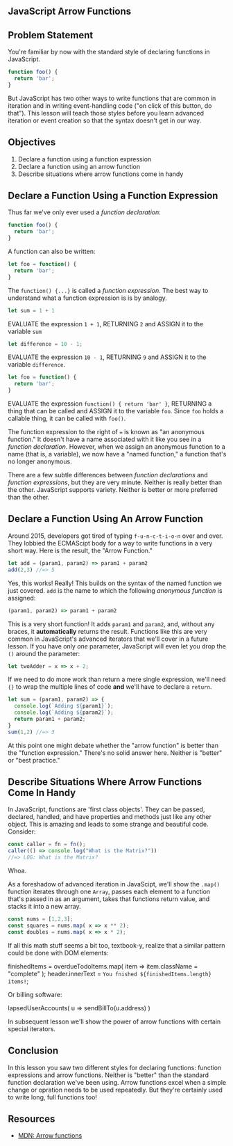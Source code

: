 JavaScript Arrow Functions
---

## Problem Statement

You're familiar by now with the standard style of declaring functions in
JavaScript.

```js
function foo() {
  return 'bar';
}
```

But JavaScript has two other ways to write functions that are common in
iteration and in writing event-handling code ("on click of this button, do
that"). This lesson will teach those styles before you learn advanced iteration
or event creation so that the syntax doesn't get in our way.

## Objectives

1. Declare a function using a function expression
2. Declare a function using an arrow function
3. Describe situations where arrow functions come in handy

## Declare a Function Using a Function Expression

Thus far we've only ever used a _function declaration_:

```js
function foo() {
  return 'bar';
}
```

A function can also be written:

```js
let foo = function() {
  return 'bar';
}
```

The `function() {...}` is called a _function expression_. The best way to
understand what a function expression is is by analogy.

```js
let sum = 1 + 1
```

EVALUATE the expression `1 + 1`, RETURNING `2` and ASSIGN it to the variable `sum`

```js
let difference = 10 - 1;
```

EVALUATE the expression `10 - 1`, RETURNING `9` and ASSIGN it to the variable
`difference`.

```js
let foo = function() {
  return 'bar';
}
```

EVALUATE the expression `function() { return 'bar' }`, RETURNING a thing that
can be called and ASSIGN it to the variable `foo`. Since `foo` holds a callable
thing, it can be called with `foo()`.

The function expression to the right of `=`  is known as "an anonymous
function." It doesn't have a name associated with it like you see in a
_function declaration_. However, when we assign an anonymous function to a name
(that is, a variable), we now have a "named function," a function that's no
longer anonymous.

There are a few subtle differences between _function declarations_ and
_function expressions_, but they are very minute. Neither is really better than
the other. JavaScript supports variety. Neither is better or more preferred
than the other.

## Declare a Function Using An Arrow Function

Around 2015, developers got tired of typing `f-u-n-c-t-i-o-n` over and over.
They lobbied the ECMAScipt body for a way to write functions in a very short
way. Here is the result, the "Arrow Function."

```js
let add = (param1, param2) => param1 + param2
add(2,3) //=> 5
```

Yes, this works! Really! This builds on the syntax of the named function we
just covered. `add` is the name to which the following _anonymous function_ is
assigned:

```js
(param1, param2) => param1 + param2
```

This is a very short function! It adds `param1` and `param2`, and, without any
braces, it **automatically** returns the result. Functions like this are very
common in JavaScript's advanced iterators that we'll cover in a future lesson.
If you have only _one_ parameter, JavaScript will even let you drop the `()`
around the parameter:

```js
let twoAdder = x => x + 2;
```

If we need to do more work than return a mere single expression, we'll need
`{}` to wrap the multiple lines of code **and** we'll have to declare a
`return`.

```js
let sum = (param1, param2) => {
  console.log(`Adding ${param1}`);
  console.log(`Adding ${param2}`);
  return param1 + param2;
}
sum(1,2) //=> 3
```

At this point one might debate whether the "arrow function" is better than the
"function expression." There's no solid answer here. Neither is "better" or
"best practice."

## Describe Situations Where Arrow Functions Come In Handy

In JavaScript, functions are 'first class objects'. They can be passed,
declared, handled, and have properties and methods just like any other object.
This is amazing and leads to some strange and beautiful code. Consider:

```js
const caller = fn = fn();
caller(() => console.log("What is the Matrix?"))
//=> LOG: What is the Matrix?
```

Whoa.

As a foreshadow of advanced iteration in JavaScipt, we'll show the `.map()`
function iterates through one `Array`, passes each element to a function that's
passed in as an argument, takes that functions return value, and stacks it into
a new array.

```js
const nums = [1,2,3];
const squares = nums.map( x => x ** 2);
const doubles = nums.map( x => x * 2);
```

If all this math stuff seems a bit too, textbook-y, realize that a similar
pattern could be done with DOM elements:

finishedItems = overdueTodoItems.map( item => item.className = "complete" );
header.innerText = `You fnished ${finishedItems.length} items!`;

Or billing software:

lapsedUserAccounts( u => sendBillTo(u.address) )

In subsequent lesson we'll show the power of arrow functions with certain
special iterators.

## Conclusion

In this lesson you saw two different styles for declaring functions: function
expressions and arrow functions. Neither is "better" than the standard function
declaration we've been using. Arrow functions excel when a simple change or
opration needs to be used repeatedly. But they're certainly used to write long,
full functions too!

## Resources

- [MDN: Arrow functions](https://developer.mozilla.org/en-US/docs/Web/JavaScript/Reference/Functions/Arrow_functions)

